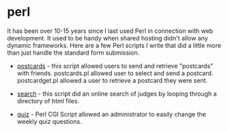 # perl
It has been over 10-15 years since I last used Perl in connection with web development. It used to be handy when shared hosting didn't allow any dynamic frameworks. Here are a few Perl scripts I write that did a little more than just handle the standard form submission.

* [postcards](/postcards) - this script allowed users to send and retrieve "postcards" with friends. postcards.pl allowed user to select and send a postcard. postcardget.pl allowed a user to retrieve a postcard they were sent.

* [search](/search) - this script did an online search of judges by looping through a directory of html files.

* [quiz](/quiz) - Perl CGI Script allowed an administrator to easily change the weekly quiz questions.
